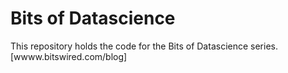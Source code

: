 # Bits of Datascience

This repository holds the code for the Bits of Datascience series.
[wwww.bitswired.com/blog]
